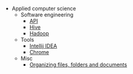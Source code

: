 - Applied computer science
  - Software engineering
    - [API](/docs/api.md)
    - [Hive](/docs/hive.md)
    - [Hadoop](/docs/hadoop.md)
  - Tools
    - [Intellij IDEA](/docs/intellij-idea.md)
    - [Chrome](/docs/chrome.md)
  - Misc
    - [Organizing files, folders and documents](/docs/organizing.md)
